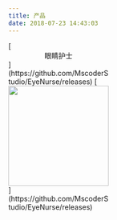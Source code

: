 ```yaml
---
title: 产品
date: 2018-07-23 14:43:03
---
```

<div class="group-picture" style=";width:200px;height:200px">[<center>眼睛护士</center>](https://github.com/MscoderStudio/EyeNurse/releases)
[<img  style="display:inline !important;width:200px;height:200px" src="https://mscoder.cn/res/imgs/products/logo_eyenurse.png"/>](https://github.com/MscoderStudio/EyeNurse/releases)
</div>